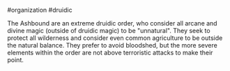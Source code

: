 #organization #druidic

The Ashbound are an extreme druidic order, who consider all arcane and divine magic (outside of druidic magic) to be "unnatural". They seek to protect all wilderness and consider even common agriculture to be outside the natural balance. They prefer to avoid bloodshed, but the more severe elements within the order are not above terroristic attacks to make their point.